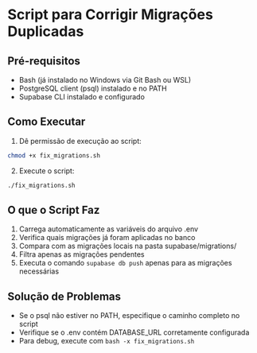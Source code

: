 # Script para Corrigir Migrações Duplicadas

## Pré-requisitos
- Bash (já instalado no Windows via Git Bash ou WSL)
- PostgreSQL client (psql) instalado e no PATH
- Supabase CLI instalado e configurado

## Como Executar

1. Dê permissão de execução ao script:
```bash
chmod +x fix_migrations.sh
```

2. Execute o script:
```bash
./fix_migrations.sh
```

## O que o Script Faz

1. Carrega automaticamente as variáveis do arquivo .env
2. Verifica quais migrações já foram aplicadas no banco
3. Compara com as migrações locais na pasta supabase/migrations/
4. Filtra apenas as migrações pendentes
5. Executa o comando `supabase db push` apenas para as migrações necessárias

## Solução de Problemas

- Se o psql não estiver no PATH, especifique o caminho completo no script
- Verifique se o .env contém DATABASE_URL corretamente configurada
- Para debug, execute com `bash -x fix_migrations.sh`
